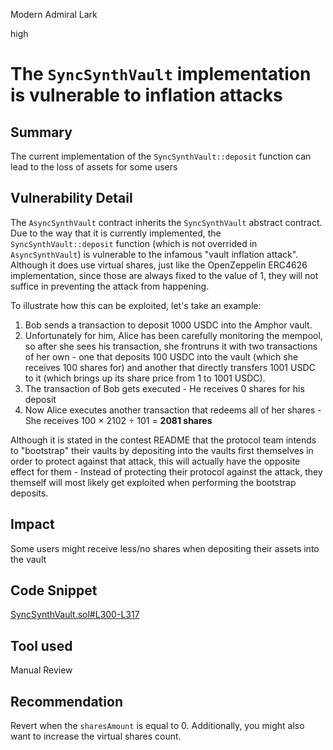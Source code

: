 Modern Admiral Lark

high

# The `SyncSynthVault` implementation is vulnerable to inflation attacks

## Summary
The current implementation of the `SyncSynthVault::deposit` function can lead to the loss of assets for some users

## Vulnerability Detail
The `AsyncSynthVault` contract inherits the `SyncSynthVault` abstract contract. Due to the way that it is currently implemented, the `SyncSynthVault::deposit` function (which is not overrided in `AsyncSynthVault`) is vulnerable to the infamous "vault inflation attack". Although it does use virtual shares, just like the OpenZeppelin ERC4626 implementation, since those are always fixed to the value of 1, they will not suffice in preventing the attack from happening.

To illustrate how this can be exploited, let's take an example: 

1. Bob sends a transaction to deposit 1000 USDC into the Amphor vault.
2. Unfortunately for him, Alice has been carefully monitoring the mempool, so after she sees his transaction, she frontruns it with two transactions of her own - one that deposits 100 USDC into the vault (which she receives 100 shares for) and another that directly transfers 1001 USDC to it (which brings up its share price from 1 to 1001 USDC).
3. The transaction of Bob gets executed - He receives 0 shares for his deposit
4. Now Alice executes another transaction that redeems all of her shares - She receives 100 × 2102 ÷ 101 = **2081 shares**

Although it is stated in the contest README that the protocol team intends to "bootstrap" their vaults by depositing into the vaults first themselves in order to protect against that attack, this will actually have the opposite effect for them - Instead of protecting their protocol against the attack, they themself will most likely get exploited when performing the bootstrap deposits.

## Impact
Some users might receive less/no shares when depositing their assets into the vault

## Code Snippet
[SyncSynthVault.sol#L300-L317](https://github.com/sherlock-audit/2024-03-amphor/blob/main/asynchronous-vault/src/SyncSynthVault.sol#L300-L317)

## Tool used
Manual Review

## Recommendation
Revert when the `sharesAmount` is equal to 0. Additionally, you might also want to increase the virtual shares count.
